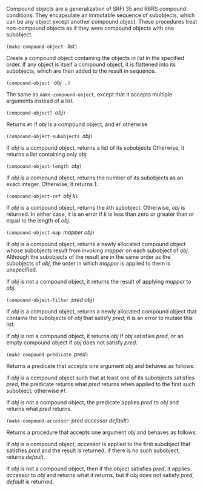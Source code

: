 Compound objects are a generalization of SRFI 35 and R6RS compound conditions.
They encapsulate an immutable sequence of subobjects, which can be
any object except another compound object.  These procedures treat
non-compound objects as if they were compound objects with one subobject.

`(make-compound-object ` *list*`)`

Create a compound object containing the objects in *list* in the specified order.
If any object is itself a compound object, it is flattened into its subobjects,
which are then added to the result in sequence.

`(compound-object ` *obj* ...`)`

The same as `make-compound-object`,
except that it accepts multiple arguments instead of a list.

`(compound-object? `*obj*`)`

Returns `#t` if *obj* is a compound object, and `#f` otherwise.

`(compound-object-subobjects `*obj*`)`

If *obj* is a compound object, returns a list of its subobjects
Otherwise, it returns a list containing only *obj*.

`(compound-object-length `*obj*`)`

If *obj* is a compound object, returns the number of its subobjects as an exact
integer.  Otherwise, it returns 1.

`(compound-object-ref `*obj k*`)`

If *obj* is a compound object, returns the *k*th subobject.  Otherwise,
*obj* is returned.  In either case, it is an error if *k* is less than
zero or greater than or equal to the length of *obj*.

`(compound-object-map `*mapper obj*`)`

If *obj* is a compound object, returns a newly allocated compound object
whose subobjects result from invoking *mapper* on each subobject of *obj*.
Although the subobjects of the result are in the same order as the subobjects of *obj*,
the order in which *mapper* is applied to them is unspecified.

If *obj* is not a compound object, it returns 
the result of applying *mapper* to *obj*.

`(compound-object-filter `*pred obj*`)`

If *obj* is a compound object, returns a newly allocated compound object
that contains the subobjects of *obj* that satisfy
*pred*; it is an error to mutate this list.

If *obj* is not a compound object, it returns
*obj* if *obj* satisfies *pred*,
or an empty compound object if *obj* does not satisfy *pred*.

`(make-compound-predicate `*pred*`)`

Returns a predicate that accepts one argument *obj* and behaves as follows:

If *obj* is a compound
object such that at least one of its subobjects satisfies *pred*, the predicate
returns what *pred* returns when applied to the first such subobject; otherwise `#f`.

If *obj* is not a compound object, the predicate applies *pred* to *obj* and
returns what *pred* returns.

`(make-compound-accessor `*pred accessor default*`)`

Returns a procedure that accepts one argument *obj* and behaves as follows:

If *obj* is a compound object, *accessor* is applied to
the first subobject that satisfies *pred* and the result is returned;
if there is no such subobject,
returns *default*.

If *obj* is not a compound object, then if the object satisfies *pred*,
it applies *accessor* to *obj* and returns what it returns,
but if *obj* does not satisfy *pred*, *default* is returned.
